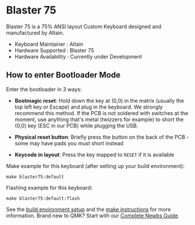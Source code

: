 # Blaster 75

Blaster 75 is a 75% ANSI layout Custom Keyboard designed and manufactured by Altain. 

* Keyboard Maintainer : Altain
* Hardware Supported : Blaster 75
* Hardware Availability : Currently under Development

## How to enter Bootloader Mode

Enter the bootloader in 3 ways:

* **Bootmagic reset**: Hold down the key at (0,0) in the matrix (usually the top left key or Escape) and plug in the keyboard.
We strongly recommend this method. If the PCB is not soldered with switches at the moment, use anything that's metal (twizzers for example)
to short the (0,0) key (ESC in our PCB) while plugging the USB. 

* **Physical reset button**: Briefly press the button on the back of the PCB - some may have pads you must short instead
* **Keycode in layout**: Press the key mapped to `RESET` if it is available

Make example for this keyboard (after setting up your build environment):

    make blaster75:default

Flashing example for this keyboard:

    make blaster75:default:flash

See the [build environment setup](https://docs.qmk.fm/#/getting_started_build_tools) and the [make instructions](https://docs.qmk.fm/#/getting_started_make_guide) for more information. Brand new to QMK? Start with our [Complete Newbs Guide](https://docs.qmk.fm/#/newbs).
